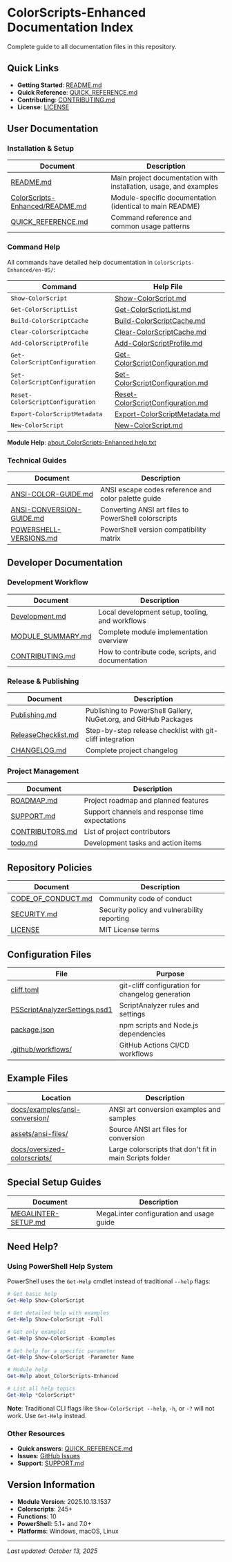 # ColorScripts-Enhanced Documentation Index

Complete guide to all documentation files in this repository.

## Quick Links

- **Getting Started**: [README.md](../README.md)
- **Quick Reference**: [QUICK_REFERENCE.md](QUICK_REFERENCE.md)
- **Contributing**: [CONTRIBUTING.md](../CONTRIBUTING.md)
- **License**: [LICENSE](../LICENSE)

## User Documentation

### Installation & Setup

| Document                                                              | Description                                                       |
| --------------------------------------------------------------------- | ----------------------------------------------------------------- |
| [README.md](../README.md)                                             | Main project documentation with installation, usage, and examples |
| [ColorScripts-Enhanced/README.md](../ColorScripts-Enhanced/README.md) | Module-specific documentation (identical to main README)          |
| [QUICK_REFERENCE.md](QUICK_REFERENCE.md)                              | Command reference and common usage patterns                       |

### Command Help

All commands have detailed help documentation in `ColorScripts-Enhanced/en-US/`:

| Command                          | Help File                                                                                             |
| -------------------------------- | ----------------------------------------------------------------------------------------------------- |
| `Show-ColorScript`               | [Show-ColorScript.md](../ColorScripts-Enhanced/en-US/Show-ColorScript.md)                             |
| `Get-ColorScriptList`            | [Get-ColorScriptList.md](../ColorScripts-Enhanced/en-US/Get-ColorScriptList.md)                       |
| `Build-ColorScriptCache`         | [Build-ColorScriptCache.md](../ColorScripts-Enhanced/en-US/Build-ColorScriptCache.md)                 |
| `Clear-ColorScriptCache`         | [Clear-ColorScriptCache.md](../ColorScripts-Enhanced/en-US/Clear-ColorScriptCache.md)                 |
| `Add-ColorScriptProfile`         | [Add-ColorScriptProfile.md](../ColorScripts-Enhanced/en-US/Add-ColorScriptProfile.md)                 |
| `Get-ColorScriptConfiguration`   | [Get-ColorScriptConfiguration.md](../ColorScripts-Enhanced/en-US/Get-ColorScriptConfiguration.md)     |
| `Set-ColorScriptConfiguration`   | [Set-ColorScriptConfiguration.md](../ColorScripts-Enhanced/en-US/Set-ColorScriptConfiguration.md)     |
| `Reset-ColorScriptConfiguration` | [Reset-ColorScriptConfiguration.md](../ColorScripts-Enhanced/en-US/Reset-ColorScriptConfiguration.md) |
| `Export-ColorScriptMetadata`     | [Export-ColorScriptMetadata.md](../ColorScripts-Enhanced/en-US/Export-ColorScriptMetadata.md)         |
| `New-ColorScript`                | [New-ColorScript.md](../ColorScripts-Enhanced/en-US/New-ColorScript.md)                               |

**Module Help**: [about_ColorScripts-Enhanced.help.txt](../ColorScripts-Enhanced/en-US/about_ColorScripts-Enhanced.help.txt)

### Technical Guides

| Document                                             | Description                                          |
| ---------------------------------------------------- | ---------------------------------------------------- |
| [ANSI-COLOR-GUIDE.md](ANSI-COLOR-GUIDE.md)           | ANSI escape codes reference and color palette guide  |
| [ANSI-CONVERSION-GUIDE.md](ANSI-CONVERSION-GUIDE.md) | Converting ANSI art files to PowerShell colorscripts |
| [POWERSHELL-VERSIONS.md](POWERSHELL-VERSIONS.md)     | PowerShell version compatibility matrix              |

## Developer Documentation

### Development Workflow

| Document                               | Description                                        |
| -------------------------------------- | -------------------------------------------------- |
| [Development.md](Development.md)       | Local development setup, tooling, and workflows    |
| [MODULE_SUMMARY.md](MODULE_SUMMARY.md) | Complete module implementation overview            |
| [CONTRIBUTING.md](../CONTRIBUTING.md)  | How to contribute code, scripts, and documentation |

### Release & Publishing

| Document                                   | Description                                                      |
| ------------------------------------------ | ---------------------------------------------------------------- |
| [Publishing.md](Publishing.md)             | Publishing to PowerShell Gallery, NuGet.org, and GitHub Packages |
| [ReleaseChecklist.md](ReleaseChecklist.md) | Step-by-step release checklist with git-cliff integration        |
| [CHANGELOG.md](../CHANGELOG.md)            | Complete project changelog                                       |

### Project Management

| Document                           | Description                                     |
| ---------------------------------- | ----------------------------------------------- |
| [ROADMAP.md](ROADMAP.md)           | Project roadmap and planned features            |
| [SUPPORT.md](SUPPORT.md)           | Support channels and response time expectations |
| [CONTRIBUTORS.md](CONTRIBUTORS.md) | List of project contributors                    |
| [todo.md](../todo.md)              | Development tasks and action items              |

## Repository Policies

| Document                                    | Description                                 |
| ------------------------------------------- | ------------------------------------------- |
| [CODE_OF_CONDUCT.md](../CODE_OF_CONDUCT.md) | Community code of conduct                   |
| [SECURITY.md](../SECURITY.md)               | Security policy and vulnerability reporting |
| [LICENSE](../LICENSE)                       | MIT License terms                           |

## Configuration Files

| File                                                              | Purpose                                          |
| ----------------------------------------------------------------- | ------------------------------------------------ |
| [cliff.toml](../cliff.toml)                                       | git-cliff configuration for changelog generation |
| [PSScriptAnalyzerSettings.psd1](../PSScriptAnalyzerSettings.psd1) | ScriptAnalyzer rules and settings                |
| [package.json](../package.json)                                   | npm scripts and Node.js dependencies             |
| [.github/workflows/](../.github/workflows/)                       | GitHub Actions CI/CD workflows                   |

## Example Files

| Location                                                      | Description                                              |
| ------------------------------------------------------------- | -------------------------------------------------------- |
| [docs/examples/ansi-conversion/](./examples/ansi-conversion/) | ANSI art conversion examples and samples                 |
| [assets/ansi-files/](../assets/ansi-files/)                   | Source ANSI art files for conversion                     |
| [docs/oversized-colorscripts/](./oversized-colorscripts)      | Large colorscripts that don't fit in main Scripts folder |

## Special Setup Guides

| Document                                   | Description                              |
| ------------------------------------------ | ---------------------------------------- |
| [MEGALINTER-SETUP.md](MEGALINTER-SETUP.md) | MegaLinter configuration and usage guide |

## Need Help?

### Using PowerShell Help System

PowerShell uses the `Get-Help` cmdlet instead of traditional `--help` flags:

```powershell
# Get basic help
Get-Help Show-ColorScript

# Get detailed help with examples
Get-Help Show-ColorScript -Full

# Get only examples
Get-Help Show-ColorScript -Examples

# Get help for a specific parameter
Get-Help Show-ColorScript -Parameter Name

# Module help
Get-Help about_ColorScripts-Enhanced

# List all help topics
Get-Help *ColorScript*
```

**Note**: Traditional CLI flags like `Show-ColorScript --help`, `-h`, or `-?` will not work. Use `Get-Help` instead.

### Other Resources

- **Quick answers**: [QUICK_REFERENCE.md](QUICK_REFERENCE.md)
- **Issues**: [GitHub Issues](https://github.com/Nick2bad4u/ps-color-scripts-enhanced/issues)
- **Support**: [SUPPORT.md](SUPPORT.md)

## Version Information

- **Module Version**: 2025.10.13.1537
- **Colorscripts**: 245+
- **Functions**: 10
- **PowerShell**: 5.1+ and 7.0+
- **Platforms**: Windows, macOS, Linux

---

_Last updated: October 13, 2025_

